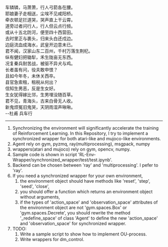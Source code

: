 车辚辚，马萧萧，行人弓箭各在腰。  
耶娘妻子走相送，尘埃不见咸阳桥。  
牵衣顿足拦道哭，哭声直上干云霄。  
道旁过者问行人，行人但云点行频。  
或从十五北防河，便至四十西营田。  
去时里正与裹头，归来头白还戍边。  
边庭流血成海水，武皇开边意未已。  
君不闻，汉家山东二百州，千村万落生荆杞。  
纵有健妇把锄犁，禾生陇亩无东西。  
况复秦兵耐苦战，被驱不异犬与鸡。  
长者虽有问，役夫敢申恨？  
且如今年冬，未休关西卒。  
县官急索租，租税从何出？  
信知生男恶，反是生女好。  
生女犹得嫁比邻，生男埋没随百草。  
君不见，青海头，古来白骨无人收。  
新鬼烦冤旧鬼哭，天阴雨湿声啾啾。  
--杜甫 兵车行

-----
1. Synchronizing the environment will significantly accelerate the training of Reinforcement Learning. In this Repository, I try to implement a synchronized wrapper for both atari-like and mujoco-like environments.
1. Agent rely on gym, pyzmq, ray(multiprocessing), msgpack, numpy
1. wrappers(atari and mujoco) rely on gym, opencv, numpy.
1. Sample code is shown in script 'RL-Env-Wrapper/synchronized_wrapper/test/test.ipynb'.
1. Backend can be chosen between 'ray' and 'multiprocessing'. I pefer to 'ray'.
1. If you need a synchronized wrapper for your own environment,
    1. the environment object should have methods like 'reset', 'step', 'seed', 'close',
    1. you should offer a function which returns an environment object without arguments,
    1. if the types of 'action_space' and 'observation_space' attributes of the environment object are not 'gym.spaces.Box' or 'gym.spaces.Decrete', you should rewrite the method '\_redefine\_space' of class 'Agent' to define the new 'action_space' and 'observation_space' for synchronized wrapper.
1. TODO:
    1. Write a sample script to show how to implement OU-process.
    1. Write wrappers for dm_control.
